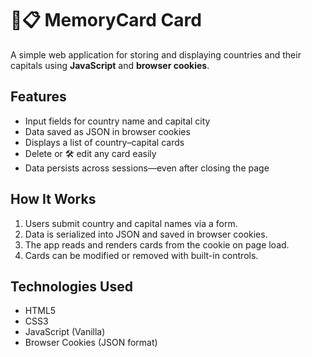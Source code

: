 # 🧠📋 MemoryCard Card

A simple web application for storing and displaying countries and their capitals using **JavaScript** and **browser cookies**.

##  Features

-  Input fields for country name and capital city
-  Data saved as JSON in browser cookies
-  Displays a list of country–capital cards
-  Delete or 🛠️ edit any card easily
-  Data persists across sessions—even after closing the page

##  How It Works

1. Users submit country and capital names via a form.
2. Data is serialized into JSON and saved in browser cookies.
3. The app reads and renders cards from the cookie on page load.
4. Cards can be modified or removed with built-in controls.

##  Technologies Used

- HTML5
- CSS3
- JavaScript (Vanilla)
- Browser Cookies (JSON format)
